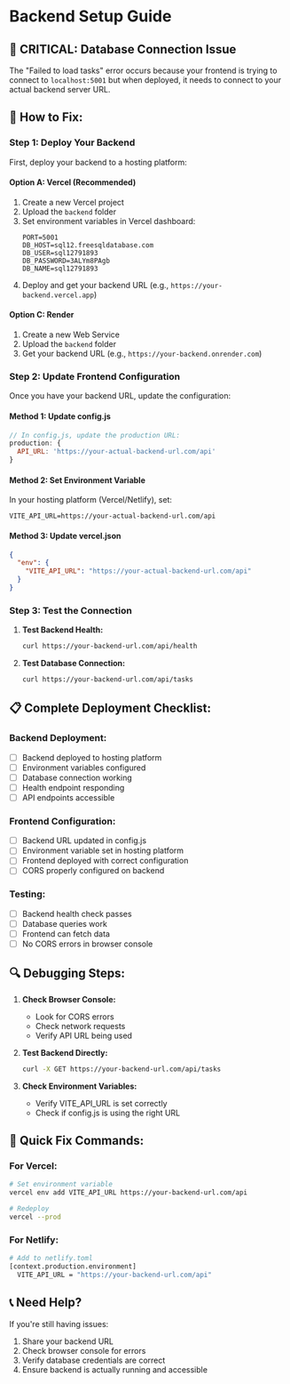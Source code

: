 # Backend Setup Guide

## 🚨 **CRITICAL: Database Connection Issue**

The "Failed to load tasks" error occurs because your frontend is trying to connect to `localhost:5001` but when deployed, it needs to connect to your actual backend server URL.

## 🔧 **How to Fix:**

### **Step 1: Deploy Your Backend**

First, deploy your backend to a hosting platform:

#### **Option A: Vercel (Recommended)**
1. Create a new Vercel project
2. Upload the `backend` folder
3. Set environment variables in Vercel dashboard:
   ```
   PORT=5001
   DB_HOST=sql12.freesqldatabase.com
   DB_USER=sql12791893
   DB_PASSWORD=3ALYm8PAgb
   DB_NAME=sql12791893
   ```
4. Deploy and get your backend URL (e.g., `https://your-backend.vercel.app`)



#### **Option C: Render**
1. Create a new Web Service
2. Upload the `backend` folder
3. Get your backend URL (e.g., `https://your-backend.onrender.com`)

### **Step 2: Update Frontend Configuration**

Once you have your backend URL, update the configuration:

#### **Method 1: Update config.js**
```javascript
// In config.js, update the production URL:
production: {
  API_URL: 'https://your-actual-backend-url.com/api'
}
```

#### **Method 2: Set Environment Variable**
In your hosting platform (Vercel/Netlify), set:
```
VITE_API_URL=https://your-actual-backend-url.com/api
```

#### **Method 3: Update vercel.json**
```json
{
  "env": {
    "VITE_API_URL": "https://your-actual-backend-url.com/api"
  }
}
```

### **Step 3: Test the Connection**

1. **Test Backend Health:**
   ```bash
   curl https://your-backend-url.com/api/health
   ```

2. **Test Database Connection:**
   ```bash
   curl https://your-backend-url.com/api/tasks
   ```

## 📋 **Complete Deployment Checklist:**

### **Backend Deployment:**
- [ ] Backend deployed to hosting platform
- [ ] Environment variables configured
- [ ] Database connection working
- [ ] Health endpoint responding
- [ ] API endpoints accessible

### **Frontend Configuration:**
- [ ] Backend URL updated in config.js
- [ ] Environment variable set in hosting platform
- [ ] Frontend deployed with correct configuration
- [ ] CORS properly configured on backend

### **Testing:**
- [ ] Backend health check passes
- [ ] Database queries work
- [ ] Frontend can fetch data
- [ ] No CORS errors in browser console

## 🔍 **Debugging Steps:**

1. **Check Browser Console:**
   - Look for CORS errors
   - Check network requests
   - Verify API URL being used

2. **Test Backend Directly:**
   ```bash
   curl -X GET https://your-backend-url.com/api/tasks
   ```

3. **Check Environment Variables:**
   - Verify VITE_API_URL is set correctly
   - Check if config.js is using the right URL

## 🚀 **Quick Fix Commands:**

### **For Vercel:**
```bash
# Set environment variable
vercel env add VITE_API_URL https://your-backend-url.com/api

# Redeploy
vercel --prod
```

### **For Netlify:**
```bash
# Add to netlify.toml
[context.production.environment]
  VITE_API_URL = "https://your-backend-url.com/api"
```

## 📞 **Need Help?**

If you're still having issues:
1. Share your backend URL
2. Check browser console for errors
3. Verify database credentials are correct
4. Ensure backend is actually running and accessible 